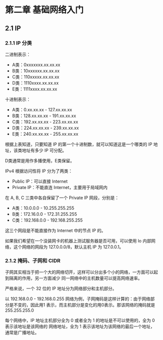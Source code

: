# 第二章 基础网络入门

## 2.1 IP

### 2.1.1 IP 分类

二进制表示：  

- A类：0xxxxxxx.xx.xx.xx
- B类：10xxxxxx.xx.xx.xx
- C类：110xxxxx.xx.xx.xx
- D类：1110xxxx.xx.xx.xx
- E类：1111xxxx.xx.xx.xx    

十进制表示：   

- A类：0.xx.xx.xx - 127.xx.xx.xx
- B类：128.xx.xx.xx - 191.xx.xx.xx
- C类：192.xx.xx.xx - 223.xx.xx.xx
- D类：224.xx.xx.xx - 239.xx.xx.xx
- E类：240.xx.xx.xx - 255.xx.xx.xx

根据上表知道，只要知道 IP 的第一个十进制数，就可以知道这是一个哪类的 IP 地址，该类地址有多少
IP 可分配。    

D类通常是用作多播使用，E类保留。   

IPv4 根据访问性将 IP 分为了两类：   

- Public IP：可以直接 Internet
- Private IP：不能直连 Internet，主要用于局域网内

在 A, B, C 三类中各自保留了一个 Private IP 网段，分别是：   

- A类：10.0.0.0 - 10.255.255.255
- B类：172.16.0.0 - 172.31.255.255
- C类：192.168.0.0 - 192.168.255.255    

这三个网段是不能直接作为 Internet 中的节点 IP 的。     

如果我们希望在一个没装网卡的机器上测试服务器是否可用，可以使用 lo 内部网络，这个网络的网段为
127.0.0.0/8，默认主机 IP 为 127.0.0.1。

### 2.1.2 掩码、子网和 CIDR

子网其实相当于把一个大的网络切开，这样可以分出多个小的网络，一方面可以起到隔离的作用，另一方面减少
同一网络中的主机数量可以提高网络速率。    

严格来说，一个 32 位的 IP 地址分为网络部分和主机部分。    

以 192.168.0.0 - 192.168.0.255 网络为例，子网掩码是这样计算的：由于网络部分是不变的，因此用1
表示，而主机部分是变化的用0表示。那该网络的掩码就是 255.255.255.0    

每个网络中，IP 地址主机部分全为 0 或者全为 1 的地址是不可以使用的，全为 0 表示该地址是该网络的
网络地址，全为 1 表示该地址为该网络的最后一个地址，通常是广播地址。   